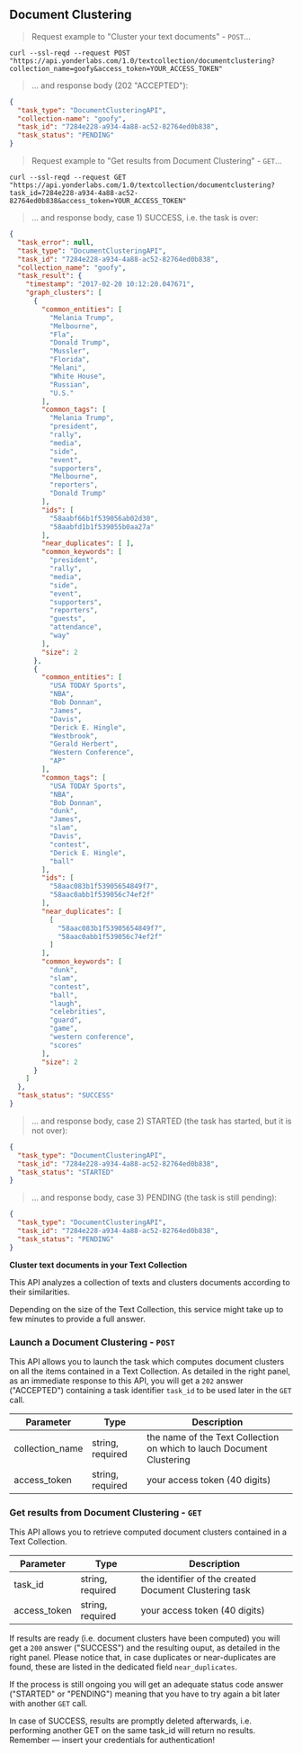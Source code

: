 ## Document Clustering 


> Request example to "Cluster your text documents" - `POST`...

```shell
curl --ssl-reqd --request POST "https://api.yonderlabs.com/1.0/textcollection/documentclustering?collection_name=goofy&access_token=YOUR_ACCESS_TOKEN"
```
>... and response body (202 "ACCEPTED"):

```json
{
  "task_type": "DocumentClusteringAPI", 
  "collection-name": "goofy", 
  "task_id": "7284e228-a934-4a88-ac52-82764ed0b838", 
  "task_status": "PENDING"
}
```

> Request example to "Get results from Document Clustering" - `GET`...

```shell
curl --ssl-reqd --request GET "https://api.yonderlabs.com/1.0/textcollection/documentclustering?task_id=7284e228-a934-4a88-ac52-82764ed0b838&access_token=YOUR_ACCESS_TOKEN"
```


>... and response body, case 1) SUCCESS, i.e. the task is over:

```json
{
  "task_error": null, 
  "task_type": "DocumentClusteringAPI", 
  "task_id": "7284e228-a934-4a88-ac52-82764ed0b838", 
  "collection_name": "goofy", 
  "task_result": {
    "timestamp": "2017-02-20 10:12:20.047671", 
    "graph_clusters": [
      {
        "common_entities": [
          "Melania Trump", 
          "Melbourne", 
          "Fla", 
          "Donald Trump", 
          "Mussler", 
          "Florida", 
          "Melani", 
          "White House", 
          "Russian", 
          "U.S."
        ], 
        "common_tags": [
          "Melania Trump", 
          "president", 
          "rally", 
          "media", 
          "side", 
          "event", 
          "supporters", 
          "Melbourne", 
          "reporters", 
          "Donald Trump"
        ], 
        "ids": [
          "58aabf66b1f539056ab02d30", 
          "58aabfd1b1f539055b0aa27a"
        ], 
        "near_duplicates": [ ], 
        "common_keywords": [
          "president", 
          "rally", 
          "media", 
          "side", 
          "event", 
          "supporters", 
          "reporters", 
          "guests", 
          "attendance", 
          "way"
        ], 
        "size": 2
      }, 
      {
        "common_entities": [
          "USA TODAY Sports", 
          "NBA", 
          "Bob Donnan", 
          "James", 
          "Davis", 
          "Derick E. Hingle", 
          "Westbrook", 
          "Gerald Herbert", 
          "Western Conference", 
          "AP"
        ], 
        "common_tags": [
          "USA TODAY Sports", 
          "NBA", 
          "Bob Donnan", 
          "dunk", 
          "James", 
          "slam", 
          "Davis", 
          "contest", 
          "Derick E. Hingle", 
          "ball"
        ], 
        "ids": [
          "58aac083b1f53905654849f7", 
          "58aac0abb1f539056c74ef2f"
        ],
        "near_duplicates": [
          [ 
            "58aac083b1f53905654849f7", 
            "58aac0abb1f539056c74ef2f"
          ]
        ], 
        "common_keywords": [
          "dunk", 
          "slam", 
          "contest", 
          "ball", 
          "laugh", 
          "celebrities", 
          "guard", 
          "game", 
          "western conference", 
          "scores"
        ], 
        "size": 2
      }
    ]
  }, 
  "task_status": "SUCCESS"
}
```


>... and response body, case 2) STARTED (the task has started, but it is not over):

```json
{
  "task_type": "DocumentClusteringAPI", 
  "task_id": "7284e228-a934-4a88-ac52-82764ed0b838", 
  "task_status": "STARTED"
}
```

>... and response body, case 3) PENDING (the task is still pending):

```json
{
  "task_type": "DocumentClusteringAPI", 
  "task_id": "7284e228-a934-4a88-ac52-82764ed0b838", 
  "task_status": "PENDING"
}
```



**Cluster text documents in your Text Collection**

This API analyzes a collection of texts and clusters documents according to their similarities.


<aside class="notice">
Depending on the size of the Text Collection, this service might take up to few minutes to provide a full answer. 
</aside>

### Launch a Document Clustering - `POST`

This API allows you to launch the task which computes document clusters on all  the items contained in a Text Collection.
As detailed in the right panel, as an immediate response to this API, you will get a `202` answer ("ACCEPTED") containing a task identifier `task_id` to be used later in the `GET` call. 


Parameter | Type | Description | 
--------- | ------- | ----------- | 
collection_name | string, required | the name of the Text Collection on which to lauch Document Clustering | 
access_token | string, required | your access token (40 digits) |


### Get results from Document Clustering - `GET`

This API allows you to retrieve computed document clusters contained in a Text Collection.


Parameter | Type | Description | 
--------- | ------- | ----------- | 
task_id | string, required | the identifier of the created Document Clustering task| 
access_token | string, required | your access token (40 digits) |

If results are ready (i.e. document clusters have been computed) you will get a `200` answer ("SUCCESS") and the resulting ouput, as detailed in the right panel.
Please notice that, in case duplicates or near-duplicates are found, these are listed in the dedicated field `near_duplicates`.

If the process is still ongoing you will get an adequate status code answer ("STARTED" or "PENDING") meaning that you have to try again a bit later with another `GET` call. 

<aside class="notice">
In case of SUCCESS, results are promptly deleted afterwards, i.e. performing another GET on the same task_id will return no results.
</aside>

<aside class="success">
Remember — insert your credentials for authentication!
</aside>
